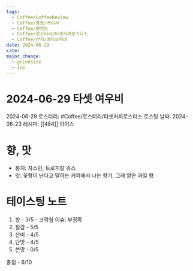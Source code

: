 ```yaml
---
tags:
  - Coffee/CoffeeReview
  - Coffee/품종/게이샤
  - Coffee/블렌드
  - Coffee/로스터리/타셋커피로스터스
  - Coffee/산지/에티오피아
date: 2024-06-29
rate: 
major_change:
  - grindsize
  - ice
---
```

# 2024-06-29 타셋 여우비
2024-06-29
로스터리: #Coffee/로스터리/타셋커피로스터스 
로스팅 날짜: 2024-06-23
레시피: [[484]] 아이스
# 향, 맛
- 봉지: 자스민, 트로피칼 쥬스
- 맛: 꽃항이 난다고 말하는 커피에서 나는 향기, 그래 옅은 과일 향
# 테이스팅 노트
1. 향 - 3/5 - 코막힘 이슈: 부정확
2. 질감 - 5/5
3. 산미 - 4/5
4. 단맛 - 4/5
5. 쓴맛 - 0/5

총점 - 6/10